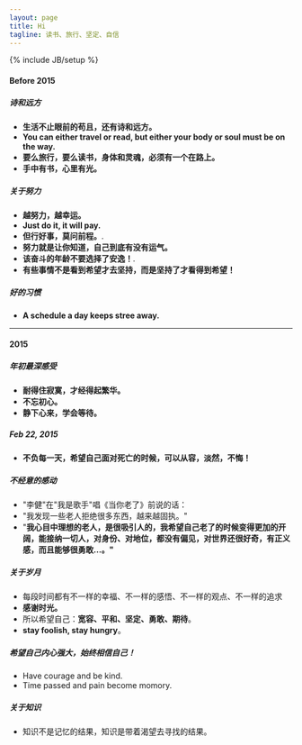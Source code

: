 ```yaml
---
layout: page
title: Hi
tagline: 读书、旅行、坚定、自信
---
```


{% include JB/setup %}

#### Before 2015

##### 诗和远方
- **生活不止眼前的苟且，还有诗和远方。**
- **You can either travel or read, but either your body or soul must be on the way.**
- **要么旅行，要么读书，身体和灵魂，必须有一个在路上。**
- **手中有书，心里有光。**

##### 关于努力 
- **越努力，越幸运。**
- **Just do it, it will pay.**
- **但行好事，莫问前程。**.
- **努力就是让你知道，自己到底有没有运气。**
- **该奋斗的年龄不要选择了安逸！**.
- **有些事情不是看到希望才去坚持，而是坚持了才看得到希望！**

##### 好的习惯
- **A schedule a day keeps stree away.**

---

#### 2015

##### 年初最深感受
- **耐得住寂寞，才经得起繁华。**
- **不忘初心。**
- **静下心来，学会等待。**

##### Feb 22, 2015
- **不负每一天，希望自己面对死亡的时候，可以从容，淡然，不悔！**

##### 不经意的感动
- "李健"在"我是歌手"唱《当你老了》前说的话：
- "我发现一些老人拒绝很多东西，越来越固执。"
- "**我心目中理想的老人，是很吸引人的，我希望自己老了的时候变得更加的开阔，能接纳一切人，对身份、对地位，都没有偏见，对世界还很好奇，有正义感，而且能够很勇敢…。"**

##### 关于岁月
- 每段时间都有不一样的幸福、不一样的感悟、不一样的观点、不一样的追求
- **感谢时光。**
- 所以希望自己：**宽容、平和、坚定、勇敢、期待**。
- **stay foolish, stay hungry**。

##### 希望自己内心强大，始终相信自己！
- Have courage and be kind.
- Time passed and pain become momory.

##### 关于知识
- 知识不是记忆的结果，知识是带着渴望去寻找的结果。
